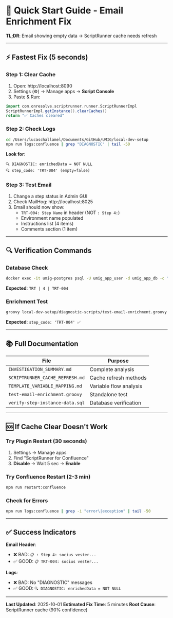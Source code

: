 # 🚀 Quick Start Guide - Email Enrichment Fix

**TL;DR**: Email showing empty data → ScriptRunner cache needs refresh

---

## ⚡ Fastest Fix (5 seconds)

### Step 1: Clear Cache
1. Open: http://localhost:8090
2. Settings (⚙️) → Manage apps → **Script Console**
3. Paste & Run:
```groovy
import com.onresolve.scriptrunner.runner.ScriptRunnerImpl
ScriptRunnerImpl.getInstance().clearCaches()
return "✅ Caches cleared"
```

### Step 2: Check Logs
```bash
cd /Users/lucaschallamel/Documents/GitHub/UMIG/local-dev-setup
npm run logs:confluence | grep "DIAGNOSTIC" | tail -50
```

**Look for**:
```
🔍 DIAGNOSTIC: enrichedData = NOT NULL
🔍 step_code: 'TRT-004' (empty=false)
```

### Step 3: Test Email
1. Change a step status in Admin GUI
2. Check MailHog: http://localhost:8025
3. Email should now show:
   - `TRT-004: Step Name` in header (NOT `: Step 4:`)
   - Environment name populated
   - Instructions list (4 items)
   - Comments section (1 item)

---

## 🔍 Verification Commands

### Database Check
```bash
docker exec -it umig-postgres psql -U umig_app_user -d umig_app_db -c "SELECT stm.stt_code, stm.stm_number, CONCAT(stm.stt_code, '-', LPAD(stm.stm_number::text, 3, '0')) as step_code FROM steps_instance_sti sti JOIN steps_master_stm stm ON sti.stm_id = stm.stm_id WHERE sti.sti_id = '821ccc8f-1e4f-4986-8478-96cc2ce4ecd0';"
```

**Expected**: `TRT | 4 | TRT-004`

### Enrichment Test
```bash
groovy local-dev-setup/diagnostic-scripts/test-email-enrichment.groovy
```

**Expected**: `step_code: 'TRT-004' ✅`

---

## 📚 Full Documentation

| File | Purpose |
|------|---------|
| `INVESTIGATION_SUMMARY.md` | Complete analysis |
| `SCRIPTRUNNER_CACHE_REFRESH.md` | Cache refresh methods |
| `TEMPLATE_VARIABLE_MAPPING.md` | Variable flow analysis |
| `test-email-enrichment.groovy` | Standalone test |
| `verify-step-instance-data.sql` | Database verification |

---

## 🆘 If Cache Clear Doesn't Work

### Try Plugin Restart (30 seconds)
1. Settings → Manage apps
2. Find "ScriptRunner for Confluence"
3. **Disable** → Wait 5 sec → **Enable**

### Try Confluence Restart (2-3 min)
```bash
npm run restart:confluence
```

### Check for Errors
```bash
npm run logs:confluence | grep -i "error\|exception" | tail -50
```

---

## ✅ Success Indicators

**Email Header**:
- ❌ BAD: `📋 : Step 4: socius vester...`
- ✅ GOOD: `📋 TRT-004: socius vester...`

**Logs**:
- ❌ BAD: No "DIAGNOSTIC" messages
- ✅ GOOD: `🔍 DIAGNOSTIC: enrichedData = NOT NULL`

---

**Last Updated**: 2025-10-01
**Estimated Fix Time**: 5 minutes
**Root Cause**: ScriptRunner cache (90% confidence)
